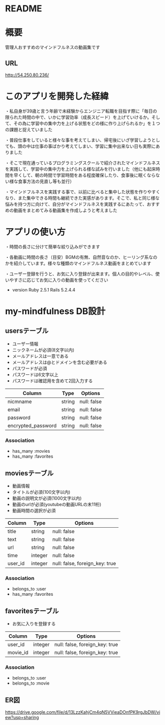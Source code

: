 # README

# 概要
管理人おすすめのマインドフルネスの動画集です

## URL
http://54.250.80.236/

# このアプリを開発した経緯
・私自身が39歳と言う年齢で未経験からエンジニア転職を目指す際に「毎日の限られた時間の中で、いかに学習効率（成長スピード）を上げていけるか。そして、その為に学習中の集中力を上げる状態をどの様に作り上げられるか」を１つの課題と捉えていました

・普段仕事をしていると様々な事を考えてしまい、帰宅後にいざ学習しようとしても、頭の中は仕事の事ばかり考えてしまい、学習に集中出来ない日も実際にありました

・そこで現在通っているプログラミングスクールで紹介されたマインドフルネスを実践して、学習中の集中力を上げられる様な試みを行いました（他にも起床時間を早くして、朝の時間で学習時間をある程度確保したり、食事後に眠くならない様な食事方法の見直し等も並行）

・マインドフルネスを実践する事で、以前に比べると集中した状態を作りやすくなり、また集中できる時間も継続できた実感があります。そこで、私と同じ様な悩みを持つ方に向けて、自分がマインドフルネスを実践するにあたって、おすすめの動画をまとめてみる動画集を作成しようと考えました

# アプリの使い方
・時間の長さに分けて簡単な絞り込みができます

・各動画に時間の長さ（目安）BGMの有無、自然音なのか、ヒーリング系なのかを紹介しています。様々な種類のマインドフルネス動画をまとめています

・ユーザー登録を行うと、お気に入り登録が出来ます。個人の目的やレベル、使いやすさに応じてお気に入りの動画を使ってください

* version
Ruby 2.5.1
Rails 5.2.4.4

# my-mindfulness DB設計

## usersテーブル
- ユーザー情報
 - ニックネームが必須(8文字以内)
 - メールアドレスは一意である
 - メールアドレスは@とドメインを含む必要がある
 - パスワードが必須
 - パスワードは6文字以上
 - パスワードは確認用を含めて2回入力する

|Column|Type|Options|
|------|----|-------|
|nicmname|string|null: false|
|email|string|null: false|
|password|string|null: false|
|encrypted_password|string|null: false|
### Association
- has_many :movies
- has_many :favorites


## moviesテーブル
- 動画情報
 - タイトルが必須(100文字以内)
 - 動画の説明文が必須(1000文字以内)
 - 動画のurlが必須(youtubeの動画URLの末11桁)
 - 動画時間の選択が必須

|Column|Type|Options|
|------|----|-------|
|title|string|null: false|
|text|string|null: false|
|url|string|null: false|
|time|integer|null: false|
|user_id|integer|null: false, foreign_key: true|
### Association
- belongs_to :user
- has_many :favorites

## favoritesテーブル
- お気に入りを登録する

|Column|Type|Options|
|------|----|-------|
|user_id|integer|null: false, foreign_key: true|
|movie_id|integer|null: false, foreign_key: true|
### Association
- belongs_to :user
- belongs_to :movie

## ER図
https://drive.google.com/file/d/13LzzKahjCm4qN5VVieaDOnfPK9rgJbDW/view?usp=sharing

